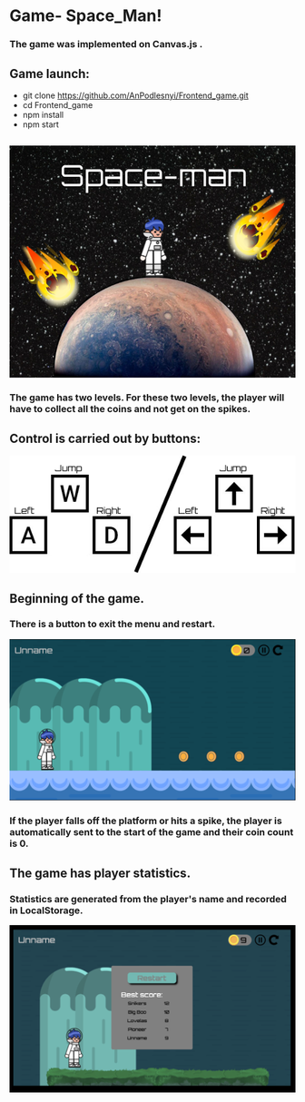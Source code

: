 # Game- Space_Man!
### The game was implemented on Canvas.js .

## Game launch:

- git clone https://github.com/AnPodlesnyi/Frontend_game.git
- cd Frontend_game 
- npm install
- npm start
##
![alt text](foto_presentation/Space.png "Описание будет тут")

### The game has two levels. For these two levels, the player will have to collect all the coins and not get on the spikes.

## Control is carried out by buttons:
![alt text](foto_presentation/control.png "Описание будет тут")

## Beginning of the game. 
### There is a button to exit the menu and restart.
![alt text](foto_presentation/start.png "Описание будет тут")


### If the player **falls** off the platform or hits a spike, the player is automatically sent to the start of the game and their coin count is 0.

## The game has player statistics.
### Statistics are generated from the player's name and recorded in LocalStorage.
![alt text](foto_presentation/statistic.png "Описание будет тут")